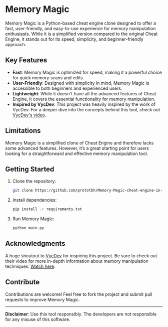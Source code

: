 # Memory Magic

Memory Magic is a Python-based cheat engine clone designed to offer a fast, user-friendly, and easy-to-use experience for memory manipulation enthusiasts. While it is a simplified version compared to the original Cheat Engine, it stands out for its speed, simplicity, and beginner-friendly approach.

## Key Features

- **Fast**: Memory Magic is optimized for speed, making it a powerful choice for quick memory scans and edits.
- **User-Friendly**: Designed with simplicity in mind, Memory Magic is accessible to both beginners and experienced users.
- **Lightweight**: While it doesn't have all the advanced features of Cheat Engine, it covers the essential functionality for memory manipulation.
- **Inspired by VycDev**: This project was heavily inspired by the work of VycDev. For a deeper dive into the concepts behind this tool, check out [VycDev's video](https://www.youtube.com/watch?v=x5ClRQIKoXk).

## Limitations

Memory Magic is a simplified clone of Cheat Engine and therefore lacks some advanced features. However, it’s a great starting point for users looking for a straightforward and effective memory manipulation tool.

## Getting Started

1. Clone the repository:
   ```bash
   git clone https://github.com/prototbh/Memory-Magic-cheat-engine-in-python-
   ```
2. Install dependencies:
   ```bash
   pip install -r requirements.txt
   ```
3. Run Memory Magic:
   ```bash
   python main.py
   ```

## Acknowledgments

A huge shoutout to [VycDev](https://www.youtube.com/@VycDev) for inspiring this project. Be sure to check out their video for more in-depth information about memory manipulation techniques: [Watch here](https://www.youtube.com/watch?v=x5ClRQIKoXk).

## Contribute

Contributions are welcome! Feel free to fork the project and submit pull requests to improve Memory Magic.

---

**Disclaimer**: Use this tool responsibly. The developers are not responsible for any misuse of this software.
